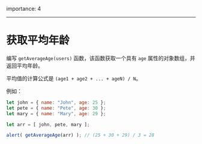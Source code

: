 importance: 4

---

# 获取平均年龄

编写 `getAverageAge(users)` 函数，该函数获取一个具有 `age` 属性的对象数组，并返回平均年龄。

平均值的计算公式是 `(age1 + age2 + ... + ageN) / N`。

例如：

```js no-beautify
let john = { name: "John", age: 25 };
let pete = { name: "Pete", age: 30 };
let mary = { name: "Mary", age: 29 };

let arr = [ john, pete, mary ];

alert( getAverageAge(arr) ); // (25 + 30 + 29) / 3 = 28
```
